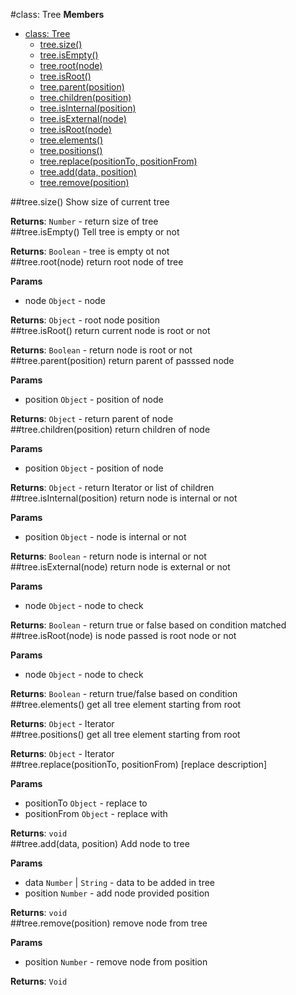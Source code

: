 <a name="Tree"></a>
#class: Tree
**Members**

* [class: Tree](#Tree)
  * [tree.size()](#Tree#size)
  * [tree.isEmpty()](#Tree#isEmpty)
  * [tree.root(node)](#Tree#root)
  * [tree.isRoot()](#Tree#isRoot)
  * [tree.parent(position)](#Tree#parent)
  * [tree.children(position)](#Tree#children)
  * [tree.isInternal(position)](#Tree#isInternal)
  * [tree.isExternal(node)](#Tree#isExternal)
  * [tree.isRoot(node)](#Tree#isRoot)
  * [tree.elements()](#Tree#elements)
  * [tree.positions()](#Tree#positions)
  * [tree.replace(positionTo, positionFrom)](#Tree#replace)
  * [tree.add(data, position)](#Tree#add)
  * [tree.remove(position)](#Tree#remove)

<a name="Tree#size"></a>
##tree.size()
Show size of current tree

**Returns**: `Number` - return size of tree  
<a name="Tree#isEmpty"></a>
##tree.isEmpty()
Tell tree is empty or not

**Returns**: `Boolean` - tree is empty ot not  
<a name="Tree#root"></a>
##tree.root(node)
return root node of tree

**Params**

- node `Object` - node  

**Returns**: `Object` - root node position  
<a name="Tree#isRoot"></a>
##tree.isRoot()
return current node is root or not

**Returns**: `Boolean` - return node is root or not  
<a name="Tree#parent"></a>
##tree.parent(position)
return parent of passsed node

**Params**

- position `Object` - position of node  

**Returns**: `Object` - return parent of node  
<a name="Tree#children"></a>
##tree.children(position)
return children of node

**Params**

- position `Object` - position of node  

**Returns**: `Object` - return Iterator or list of children  
<a name="Tree#isInternal"></a>
##tree.isInternal(position)
return node is internal or not

**Params**

- position `Object` - node is internal or not  

**Returns**: `Boolean` - return node is internal or not  
<a name="Tree#isExternal"></a>
##tree.isExternal(node)
return node is external or not

**Params**

- node `Object` - node to check  

**Returns**: `Boolean` - return true or false based on condition matched  
<a name="Tree#isRoot"></a>
##tree.isRoot(node)
is node passed is root node or not

**Params**

- node `Object` - node to check  

**Returns**: `Boolean` - return true/false based on condition  
<a name="Tree#elements"></a>
##tree.elements()
get all tree element starting from root

**Returns**: `Object` - Iterator  
<a name="Tree#positions"></a>
##tree.positions()
get all tree element starting from root

**Returns**: `Object` - Iterator  
<a name="Tree#replace"></a>
##tree.replace(positionTo, positionFrom)
[replace description]

**Params**

- positionTo `Object` - replace to  
- positionFrom `Object` - replace with  

**Returns**: `void`  
<a name="Tree#add"></a>
##tree.add(data, position)
Add node to tree

**Params**

- data `Number` | `String` - data to be added in tree  
- position `Number` - add node provided position  

**Returns**: `void`  
<a name="Tree#remove"></a>
##tree.remove(position)
remove node from tree

**Params**

- position `Number` - remove node from position  

**Returns**: `Void`  
